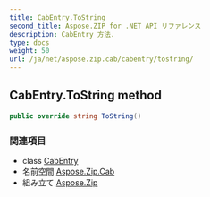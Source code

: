 ```yaml
---
title: CabEntry.ToString
second_title: Aspose.ZIP for .NET API リファレンス
description: CabEntry 方法. 
type: docs
weight: 50
url: /ja/net/aspose.zip.cab/cabentry/tostring/
---
```

## CabEntry.ToString method

```csharp
public override string ToString()
```

### 関連項目

* class [CabEntry](../)
* 名前空間 [Aspose.Zip.Cab](../../cabentry/)
* 組み立て [Aspose.Zip](../../../)


